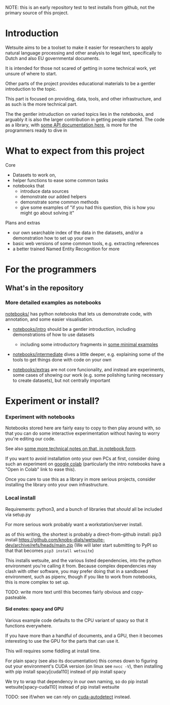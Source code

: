 NOTE: this is an early repository test to test installs from github, not the primary source of this project.


# Introduction

Wetsuite aims to be a toolset to make it easier for researchers to apply natural language processing and other analysis to legal text,
specifically to Dutch and also EU governmental documents.

It is intended for those not scared of getting in some technical work, yet unsure of where to start.

Other parts of the project provides educational materials to be a gentler introduction to the topic.

This part is focused on providing, data, tools, and other infrastructure, and as such is the more technical part.

The the gentler intruduction on varied topics lies in the notebooks, and arguably it is also the larger contribution in getting people started.
The code as a library, with [some API documentation here](https://wetsuite.knobs-dials.com/apidocs/), is more for the programmers ready to dive in


# What to expect from this project

Core
- Datasets to work on, 
- helper functions to ease some common tasks
- notebooks that 
  - introduce data sources
  - demonstrate our added helpers
  - demonstrate some common methods
  - give some examples of "if you had this question, this is how you might go about solving it"

Plans and extras
- our own searchable index of the data in the datasets, and/or a demonstration how to set up your own
- basic web versions of some common tools, e.g. extracting references
- a better trained Named Entity Recognition for more 


# For the programmers


## What's in the repository

### More detailed examples as notebooks

[notebooks/](notebooks/) has python notebooks that lets us demonstrate code, with annotation, and some easier visualisation.  

* [notebooks/intro](notebooks/intro) should be a gentler introduction, including demonstrations of how to use datasets
  - including some introductory fragments in [some minimal examples](notebooks/intro/wetsuite_minimal_examples.ipynb)
 
* [notebooks/intermediate](notebooks/intermediate) dives a little deeper, e.g. explaining some of the tools to get things done with code on your own

* [notebooks/extras](notebooks/extras) are not core funcionality, and instead are experiments, some cases of showing our work 
  (e.g. some polishing  tuning necessary to create datasets), but not centrally important



# Experiment or install?

### Experiment with notebooks
Notebooks stored here are fairly easy to copy to then play around with,
so that you can do some interactive experimentation without having to worry you're editing our code.

See also [some more technical notes on that, in notebook form](notebooks/intro/technical_notebooks.ipynb).

If you want to avoid installation onto your own PCs at first, consider doing such an experiment on [google colab](https://colab.research.google.com/)
(particularly the intro notebooks have a "Open in Colab" link to ease this).
<!--The easiest way to experiment, without installation, is probably notebooks on google colab - go to the [from the `notebook/into` directory](notebooks/intro),
open one that interests you, and click the `Open in colab` that it starts with - this will open that notebook in colabl, and there should be a cell that install the latest wetsuite from this repository.-->

Once you care to use this as a library in more serious projects, consider installing the library onto your own infrastructure.

<!--
- The `dataset_` notebooks are provided for the datasets we provide, usually brief looks at what they even contain, and what the step 2 might be if your step 1 is `wetsuite.datasets.load()`

- The `methods_` notebooks are what about you could do with your data once you have it

- The `datacollect_` notebooks are provided in acknowledgment that we probably won't have made datasets exactly what you want. You can ask us
 are more advanced, 

 and get you started on 

 for code and examples when you want to collect data yourself. They show examples of things like:
  - storing data we fetched 
  - exploring data we fetched earlier
  - how to extact data from well-structured web pages
  - how to apply OCR
  - Some are actually all the code that generated a dataset.
-->



### Local install

Requirements: python3, and a bunch of libraries that  _should_ all be included via setup.py



For more serious work probably want a workstation/server install.

as of this writing, the shortest is probably a direct-from-github install:
   pip3 install https://github.com/knobs-dials/wetsuite-dev/archive/refs/heads/main.zip
(We will later start submitting to PyPI so that that becomes `pip3 install wetsuite`)


This installs wetsuite, and the various listed dependencies, into the python environment you're calling it from.
Because complex dependencies may clash with other software, 
you may prefer doing that in a sandboxed environment, such as pipenv,
though if you like to work from notebooks, this is more complex to set up.

TODO: write more text until this becomes fairly obvious and copy-pasteable.


#### Sid enotes: spacy and GPU
Various example code defaults to the CPU variant of spacy so that it functions everywhere.

If you have more than a handful of documents, and a GPU, 
then it becomes interesting to use the GPU for the parts that can use it.


This will requires some fiddling at install time.

For plain spacy (see also its documentation) this comes down to figuring out your environment's CUDA version (on linux see `nvcc -V`), then installing with
  pip install spacy[cuda110]
instead of
  pip install spacy


We try to wrap that dependency in our own naming, so do
  pip install wetsuite[spacy-cuda110]
instead of
  pip install wetsuite

TODO: see if/when we can rely on [cuda-autodetect](https://spacy.io/usage) instead.
